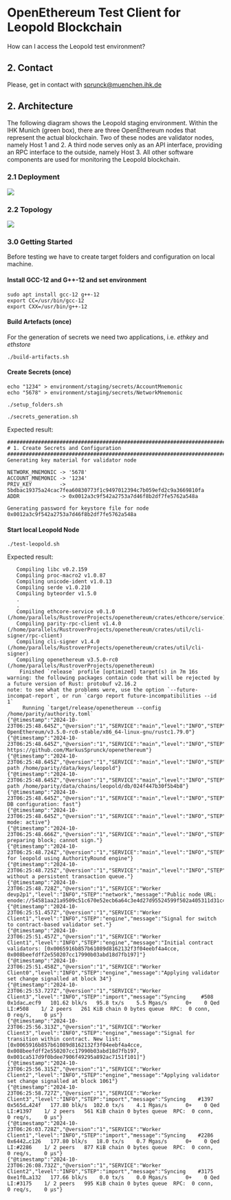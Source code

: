 # OpenEthereum Test Client for Leopold Blockchain 

How can I access the Leopold test environment?

## 2. Contact

Please, get in contact with [sprunck@muenchen.ihk.de](mailto:sprunck@muenchen.ihk.de)

## 2. Architecture

The following diagram shows the Leopold staging environment. Within the IHK Munich (green box), there are 
three OpenEthereum nodes that represent the actual blockchain. Two of these nodes are validator nodes, namely 
Host 1 and 2. A third node serves only as an API interface, providing an RPC interface to the outside, namely 
Host 3. All other software components are used for monitoring the Leopold blockchain.

### 2.1 Deployment

![](images/leopold-infrastructure-view-staging.png)

### 2.2 Topology

![](images/leopold-topologie-stag-6.2.1.png)


### 3.0 Getting Started

Before testing we have to create target folders and 
configuration on local machine.

#### Install GCC-12 and G++-12 and set environment

```shell
sudo apt install gcc-12 g++-12
export CC=/usr/bin/gcc-12
export CXX=/usr/bin/g++-12
```


#### Build Artefacts (once)

For the generation of secrets we need two applications, i.e. *ethkey* and *ethstore*

```shell
./build-artifacts.sh
```

#### Create Secrets (once)

```shell
echo "1234" > environment/staging/secrets/AccountMnemonic
echo "5678" > environment/staging/secrets/NetworkMnemonic
```

```shell
./setup_folders.sh
```

```shell
./secrets_generation.sh
```

Expected result:

```text
###################################################################################
# 1. Create Secrets and Configuration
###################################################################################
Generating key material for validator node

NETWORK_MNEMONIC -> '5678'
ACCOUNT_MNEMONIC -> '1234'
PRIV_KEY         -> 5bdbac19375a24cac7fea60830773f1c9497012394c7b059efd2c9a3669810fa
ADDR             -> 0x0012a3c9f542a2753a7d46f8b2df7fe5762a548a

Generating password for keystore file for node 
0x0012a3c9f542a2753a7d46f8b2df7fe5762a548a
```

#### Start local Leopold Node

```shell
./test-leopold.sh
```

Expected result:

```text
   Compiling libc v0.2.159
   Compiling proc-macro2 v1.0.87
   Compiling unicode-ident v1.0.13
   Compiling serde v1.0.210
   Compiling byteorder v1.5.0
   .
   .
   Compiling ethcore-service v0.1.0 (/home/parallels/RustroverProjects/openethereum/crates/ethcore/service)
   Compiling parity-rpc-client v1.4.0 (/home/parallels/RustroverProjects/openethereum/crates/util/cli-signer/rpc-client)
   Compiling cli-signer v1.4.0 (/home/parallels/RustroverProjects/openethereum/crates/util/cli-signer)
   Compiling openethereum v3.5.0-rc0 (/home/parallels/RustroverProjects/openethereum)
    Finished `release` profile [optimized] target(s) in 7m 16s
warning: the following packages contain code that will be rejected by a future version of Rust: protobuf v2.16.2
note: to see what the problems were, use the option `--future-incompat-report`, or run `cargo report future-incompatibilities --id 1`
     Running `target/release/openethereum --config /home/parity/authority.toml`
{"@timestamp":"2024-10-23T06:25:48.645Z","@version":"1","SERVICE":"main","level":"INFO","STEP":"openethereum::run","message":"Starting OpenEthereum/v3.5.0-rc0-stable/x86_64-linux-gnu/rustc1.79.0"}
{"@timestamp":"2024-10-23T06:25:48.645Z","@version":"1","SERVICE":"main","level":"INFO","STEP":"openethereum::run","message":"Repository https://github.com/MarkusSprunck/openethereum"}
{"@timestamp":"2024-10-23T06:25:48.645Z","@version":"1","SERVICE":"main","level":"INFO","STEP":"openethereum::run","message":"Keys path /home/parity/data/keys/leopold"}
{"@timestamp":"2024-10-23T06:25:48.645Z","@version":"1","SERVICE":"main","level":"INFO","STEP":"openethereum::run","message":"DB path /home/parity/data/chains/leopold/db/024f447b30f5b4b8"}
{"@timestamp":"2024-10-23T06:25:48.645Z","@version":"1","SERVICE":"main","level":"INFO","STEP":"openethereum::run","message":"State DB configuration: fast"}
{"@timestamp":"2024-10-23T06:25:48.645Z","@version":"1","SERVICE":"main","level":"INFO","STEP":"openethereum::run","message":"Operating mode: active"}
{"@timestamp":"2024-10-23T06:25:48.666Z","@version":"1","SERVICE":"main","level":"INFO","STEP":"engine","message":"Not preparing block; cannot sign."}
{"@timestamp":"2024-10-23T06:25:48.724Z","@version":"1","SERVICE":"main","level":"INFO","STEP":"ethcore_service::service","message":"Configured for leopold using AuthorityRound engine"}
{"@timestamp":"2024-10-23T06:25:48.725Z","@version":"1","SERVICE":"main","level":"INFO","STEP":"openethereum::run","message":"Running without a persistent transaction queue."}
{"@timestamp":"2024-10-23T06:25:48.728Z","@version":"1","SERVICE":"Worker devp2p1","level":"INFO","STEP":"network","message":"Public node URL: enode://54581aa21a9509c51c670e52ecb6a64c3e4d27d95524599f502a405311d31c483f21c2487a24f3448fd1fa845e5d49d26ab482b04d2ed95697682c3daf8d6b7f@10.211.55.10:30303"}
{"@timestamp":"2024-10-23T06:25:51.457Z","@version":"1","SERVICE":"Worker Client1","level":"INFO","STEP":"engine","message":"Signal for switch to contract-based validator set."}
{"@timestamp":"2024-10-23T06:25:51.457Z","@version":"1","SERVICE":"Worker Client1","level":"INFO","STEP":"engine","message":"Initial contract validators: [0x0065916b857b61089d8162132f3f04eebf4a4cce, 0x008beefdff2e550207cc17990b03abd18d7fb197]"}
{"@timestamp":"2024-10-23T06:25:51.458Z","@version":"1","SERVICE":"Worker Client0","level":"INFO","STEP":"engine","message":"Applying validator set change signalled at block 34"}
{"@timestamp":"2024-10-23T06:25:53.727Z","@version":"1","SERVICE":"Worker Client3","level":"INFO","STEP":"import","message":"Syncing     #508 0x1dac…ecf9   101.62 blk/s   95.8 tx/s    5.5 Mgas/s      0+    0 Qed  LI:#508    1/ 2 peers   261 KiB chain 0 bytes queue  RPC:  0 conn,    0 req/s,    0 µs"}
{"@timestamp":"2024-10-23T06:25:56.313Z","@version":"1","SERVICE":"Worker Client3","level":"INFO","STEP":"engine","message":"Signal for transition within contract. New list: [0x0065916b857b61089d8162132f3f04eebf4a4cce, 0x008beefdff2e550207cc17990b03abd18d7fb197, 0x001ca517d9f0bdee7906f49295a892ac7151f101]"}
{"@timestamp":"2024-10-23T06:25:56.315Z","@version":"1","SERVICE":"Worker Client2","level":"INFO","STEP":"engine","message":"Applying validator set change signalled at block 1061"}
{"@timestamp":"2024-10-23T06:25:58.727Z","@version":"1","SERVICE":"Worker Client3","level":"INFO","STEP":"import","message":"Syncing    #1397 0x565d…424f   177.80 blk/s  102.0 tx/s    4.1 Mgas/s      0+    0 Qed LI:#1397    1/ 2 peers   561 KiB chain 0 bytes queue  RPC:  0 conn,    0 req/s,    0 µs"}
{"@timestamp":"2024-10-23T06:26:03.728Z","@version":"1","SERVICE":"Worker Client1","level":"INFO","STEP":"import","message":"Syncing    #2286 0x6442…c126   177.80 blk/s   18.0 tx/s    0.7 Mgas/s      0+    0 Qed LI:#2286    1/ 2 peers   877 KiB chain 0 bytes queue  RPC:  0 conn,    0 req/s,    0 µs"}
{"@timestamp":"2024-10-23T06:26:08.732Z","@version":"1","SERVICE":"Worker Client2","level":"INFO","STEP":"import","message":"Syncing    #3175 0xe1f0…a132   177.66 blk/s    0.0 tx/s    0.0 Mgas/s      0+    0 Qed LI:#3175    1/ 2 peers   995 KiB chain 0 bytes queue  RPC:  0 conn,    0 req/s,    0 µs"}
```

